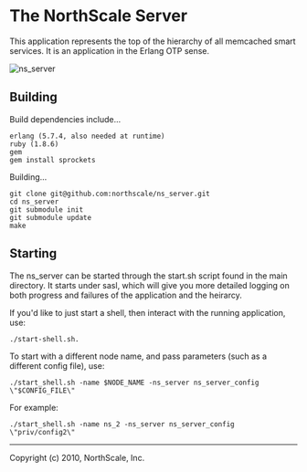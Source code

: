 # The NorthScale Server

This application represents the top of the hierarchy of all memcached
smart services.  It is an application in the Erlang OTP sense.

![ns_server](https://github.com/northscale/ns_server/raw/master/doc/images/ns_server.png)

## Building

Build dependencies include...

    erlang (5.7.4, also needed at runtime)
    ruby (1.8.6)
    gem
    gem install sprockets

Building...

    git clone git@github.com:northscale/ns_server.git
    cd ns_server
    git submodule init
    git submodule update
    make

## Starting

The ns_server can be started through the start.sh script found in the
main directory.  It starts under sasl, which will give you more
detailed logging on both progress and failures of the application and
the heirarcy.

If you'd like to just start a shell, then interact with the running
application, use:

    ./start-shell.sh.

To start with a different node name, and pass parameters (such as a
different config file), use:

    ./start_shell.sh -name $NODE_NAME -ns_server ns_server_config \"$CONFIG_FILE\"

For example:

    ./start_shell.sh -name ns_2 -ns_server ns_server_config \"priv/config2\"

* * * * *
Copyright (c) 2010, NorthScale, Inc.
